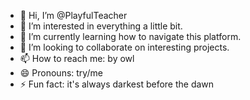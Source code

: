 - 👋 Hi, I’m @PlayfulTeacher
- 👀 I’m interested in everything a little bit.
- 🌱 I’m currently learning how to navigate this platform. 
- 💞️ I’m looking to collaborate on interesting projects.
- 📫 How to reach me: by owl
- 😄 Pronouns: try/me
- ⚡ Fun fact: it's always darkest before the dawn

<!---
PlayfulTeacher/PlayfulTeacher is a ✨ special ✨ repository because its `README.md` (this file) appears on your GitHub profile.
You can click the Preview link to take a look at your changes.
--->

